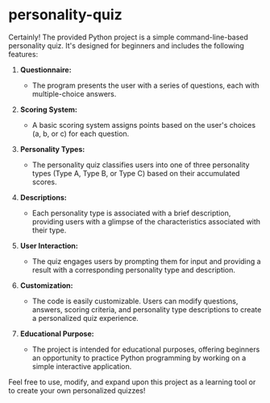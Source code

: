 # personality-quiz
Certainly! The provided Python project is a simple command-line-based personality quiz. It's designed for beginners and includes the following features:

1. **Questionnaire:**
   - The program presents the user with a series of questions, each with multiple-choice answers.

2. **Scoring System:**
   - A basic scoring system assigns points based on the user's choices (a, b, or c) for each question.

3. **Personality Types:**
   - The personality quiz classifies users into one of three personality types (Type A, Type B, or Type C) based on their accumulated scores.

4. **Descriptions:**
   - Each personality type is associated with a brief description, providing users with a glimpse of the characteristics associated with their type.

5. **User Interaction:**
   - The quiz engages users by prompting them for input and providing a result with a corresponding personality type and description.

6. **Customization:**
   - The code is easily customizable. Users can modify questions, answers, scoring criteria, and personality type descriptions to create a personalized quiz experience.

7. **Educational Purpose:**
   - The project is intended for educational purposes, offering beginners an opportunity to practice Python programming by working on a simple interactive application.

Feel free to use, modify, and expand upon this project as a learning tool or to create your own personalized quizzes!
